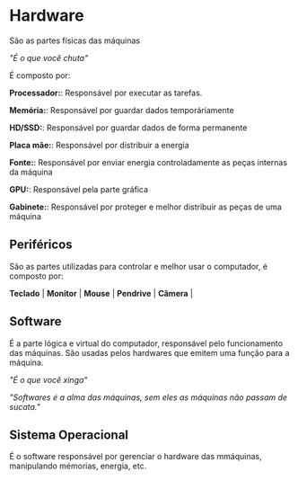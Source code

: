 # Hardware
São as partes físicas das máquinas

_"É o que você chuta"_

É composto por:

<b>Processador:</b>: Responsável por executar as tarefas.

<b>Memória:</b>: Responsável por guardar dados temporáriamente

<b>HD/SSD:</b>: Responsável por guardar dados de forma permanente

<b>Placa mãe:</b>: Responsável por distribuir a energia

<b>Fonte:</b>: Responsável por enviar energia controladamente as peças internas da máquina

<b>GPU:</b>: Responsável pela parte gráfica

<b>Gabinete:</b>: Responsável por proteger e melhor distribuir as peças de uma máquina

## Periféricos
São as partes utilizadas para controlar e melhor usar o computador, é composto por:

<b>Teclado</b> |
<b>Monitor</b> | 
<b>Mouse</b> | 
<b>Pendrive</b> | 
<b>Câmera</b> | 

## Software
É a parte lógica e virtual do computador, responsável pelo funcionamento das máquinas.
São usadas pelos hardwares que emitem uma função para a máquina.

_"É o que você xinga"_

_"Softwares é a alma das máquinas, sem eles as máquinas não passam de sucata."_

## Sistema Operacional
É o software responsável por gerenciar o hardware das mmáquinas, manipulando mémorias, energia, etc.

